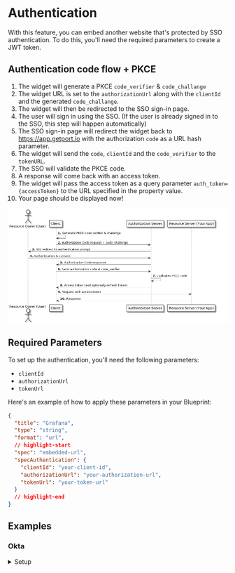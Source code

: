 # Authentication

With this feature, you can embed another website that's protected by SSO authentication.
To do this, you'll need the required parameters to create a JWT token.

## Authentication code flow + PKCE

1. The widget will generate a PKCE `code_verifier` & `code_challange`
2. The widget URL is set to the `authorizationUrl` along with the `clientId` and the generated `code_challange`.
3. The widget will then be redirected to the SSO sign-in page.
4. The user will sign in using the SSO. (If the user is already signed in to the SSO, this step will happen automatically)
5. The SSO sign-in page will redirect the widget back to https://app.getport.io with the authorization `code` as a URL hash parameter.
6. The widget will send the `code`, `clientId` and the `code_verifier` to the `tokenURL`.
7. The SSO will validate the PKCE code.
8. A response will come back with an access token.
9. The widget will pass the access token as a query parameter `auth_token={accessToken}` to the URL specified in the property value.
10. Your page should be displayed now!

![AuthorizationCodeFlow.png](../../../../static/img/software-catalog/widgets/embedded-url/AuthorizationCodeFlow.png)

## Required Parameters

To set up the authentication, you'll need the following parameters:

- `clientId`
- `authorizationUrl`
- `tokenUrl`

Here's an example of how to apply these parameters in your Blueprint:

```json showLineNumbers
{
  "title": "Grafana",
  "type": "string",
  "format": "url",
  // highlight-start
  "spec": "embedded-url",
  "specAuthentication": {
    "clientId": "your-client-id",
    "authorizationUrl": "your-authorization-url",
    "tokenUrl": "your-token-url"
  }
  // highlight-end
}
```

## Examples

### Okta

<details>
    <summary>Setup</summary>

**Steps:**

1. Follow the steps in [Okta's documentation](https://developer.okta.com/docs/guides/implement-grant-type/authcodepkce/main/) to create an Application in your Okta Organization.
2. Make sure Port Host is in the Redirect Uris:
   1. Go to Applications > The application you just created > Login >
   2. Add `https://app.getport.io` as a Sign-in redirect URI.
3. Enable IFrame for Sign-In Page:
   1. Go to Customizations > Other
   2. Scroll to "IFrame Embedding" and enable it.

<br />

**Configure Grafana with OAuth & Port embedding**
:::info Note
The following example is just for illustration purposes and may not reflect the actual URLs and client IDs used in
your Okta setup.

Based on Grafana docs for [JWT Configuration](https://grafana.com/docs/grafana/latest/setup-grafana/configure-security/configure-authentication/jwt/) & [OAuth Configuration](https://grafana.com/docs/grafana/latest/setup-grafana/configure-security/configure-authentication/generic-oauth/)

:::

```ini showLineNumbers
[security] -> Required for the embedding
allow_embedding = true

[auth.jwt] -> Required for the embedding
...
jwk_set_url = https://{your-okta-org}.okta.com/oauth2/default/v1/keys
expected_claims = {"iss": "https://{your-okta-org}.okta.com", "aud": "https://{your-okta-org}.okta.com"}
url_login = true
...

[auth.generic_oauth] -> Regular OAuth authentication
...
client_id = {CLIENT_ID}
client_secret = {CLIENT_SECRET}
auth_url = https://{YOUR_OKTA_ORG}.okta.com/oauth2/v1/authorize
token_url = https://{YOUR_OKTA_ORG}.okta.com/oauth2/v1/token
api_url = https://{YOUR_OKTA_ORG}.okta.com/oauth2/v1/userinfo
enable_login_token = true
use_pkce = true
...
```

**Troubleshoot**

- Okta 400 Bad Request displayed
  - Check you used the correct authorizationUrl & clientId.
  - Check your application is activated.
- Okta 400 Bad Request displayed. Your request resulted in an error. The 'redirect_uri' parameter must be a Login redirect URI in the client app settings.

  - Make sure you entered https://app.getport.io as a Sign-in redirect URI for your application as mentioned in the steps above.

- "refused to connect." is displayed
  - Make sure you enabled "IFrame Embedding" as mentioned in the steps above
- Could not fetch your auth token.
  - Make sure your tokenUrl is the correct url.

</details>
